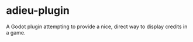 # adieu-plugin
A Godot plugin attempting to provide a nice, direct way to display credits in a game.
